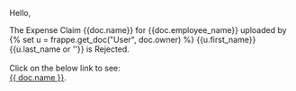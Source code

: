 <p><p>Hello,<br></p>

<p><p>The Expense Claim {{doc.name}} for {{doc.employee_name}} uploaded by {% set u = frappe.get_doc("User", doc.owner) %} {{u.first_name}} {{u.last_name or ''}} is Rejected.<br><br>
Click on the below link to see:<br>
<a href="{{ frappe.utils.get_url_to_form('Vendor Invoice', doc.name) }}">{{ doc.name }}</a>.<br></p></p>